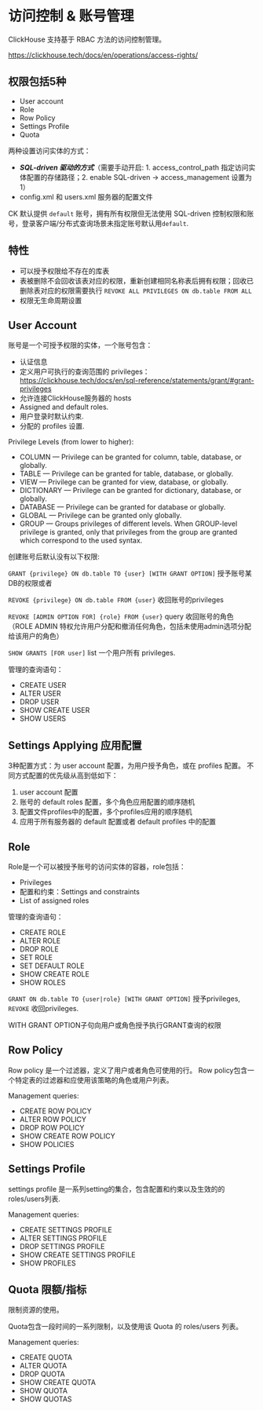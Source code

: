 # 访问控制 & 账号管理
ClickHouse 支持基于 RBAC 方法的访问控制管理。

https://clickhouse.tech/docs/en/operations/access-rights/

## 权限包括5种
- User account
- Role
- Row Policy
- Settings Profile
- Quota

两种设置访问实体的方式：
- <em><b>SQL-driven 驱动的方式</b></em>（需要手动开启: 1. access_control_path 指定访问实体配置的存储路径；2. enable SQL-driven -> access_management 设置为 1）
- config.xml 和 users.xml 服务器的配置文件

CK 默认提供 `default` 账号，拥有所有权限但无法使用 SQL-driven 控制权限和账号，登录客户端/分布式查询场景未指定账号默认用`default`.

## 特性
- 可以授予权限给不存在的库表
- 表被删除不会回收该表对应的权限，重新创建相同名称表后拥有权限；回收已删除表对应的权限需要执行 `REVOKE ALL PRIVILEGES ON db.table FROM ALL` 
- 权限无生命周期设置


## User Account
账号是一个可授予权限的实体，一个账号包含：
- 认证信息
- 定义用户可执行的查询范围的 privileges： https://clickhouse.tech/docs/en/sql-reference/statements/grant/#grant-privileges
- 允许连接ClickHouse服务器的 hosts
- Assigned and default roles.
- 用户登录时默认约束.
- 分配的 profiles 设置.

Privilege Levels (from lower to higher):

- COLUMN — Privilege can be granted for column, table, database, or globally.
- TABLE — Privilege can be granted for table, database, or globally.
- VIEW — Privilege can be granted for view, database, or globally.
- DICTIONARY — Privilege can be granted for dictionary, database, or globally.
- DATABASE — Privilege can be granted for database or globally.
- GLOBAL — Privilege can be granted only globally.
- GROUP — Groups privileges of different levels. When GROUP-level privilege is granted, only that privileges from the group are granted which correspond to the used syntax.


创建账号后默认没有以下权限:

`GRANT {privilege} ON db.table TO {user} [WITH GRANT OPTION]` 授予账号某DB的权限或者

`REVOKE {privilege} ON db.table FROM {user}` 收回账号的privileges

`REVOKE [ADMIN OPTION FOR] {role} FROM {user}` query 收回账号的角色（ROLE ADMIN 特权允许用户分配和撤消任何角色，包括未使用admin选项分配给该用户的角色）

`SHOW GRANTS [FOR user]` list 一个用户所有 privileges.


管理的查询语句：
- CREATE USER
- ALTER USER
- DROP USER
- SHOW CREATE USER
- SHOW USERS


## Settings Applying 应用配置
3种配置方式：为 user account 配置，为用户授予角色，或在 profiles 配置。
不同方式配置的优先级从高到低如下：
1. user account 配置
2. 账号的 default roles 配置，多个角色应用配置的顺序随机
3. 配置文件profiles中的配置，多个profiles应用的顺序随机
4. 应用于所有服务器的 default 配置或者 default profiles 中的配置

## Role
Role是一个可以被授予账号的访问实体的容器，role包括：
- Privileges
- 配置和约束：Settings and constraints
- List of assigned roles

管理的查询语句：
- CREATE ROLE
- ALTER ROLE
- DROP ROLE
- SET ROLE
- SET DEFAULT ROLE
- SHOW CREATE ROLE
- SHOW ROLES

`GRANT ON db.table TO {user|role} [WITH GRANT OPTION]` 授予privileges, `REVOKE` 收回privileges.

WITH GRANT OPTION子句向用户或角色授予执行GRANT查询的权限

## Row Policy
Row policy 是一个过滤器，定义了用户或者角色可使用的行。 Row policy包含一个特定表的过滤器和应使用该策略的角色或用户列表。

Management queries:
- CREATE ROW POLICY
- ALTER ROW POLICY
- DROP ROW POLICY
- SHOW CREATE ROW POLICY
- SHOW POLICIES

## Settings Profile
settings profile 是一系列setting的集合，包含配置和约束以及生效的的roles/users列表.

Management queries:
- CREATE SETTINGS PROFILE
- ALTER SETTINGS PROFILE
- DROP SETTINGS PROFILE
- SHOW CREATE SETTINGS PROFILE
- SHOW PROFILES

## Quota 限额/指标
限制资源的使用。

Quota包含一段时间的一系列限制，以及使用该 Quota 的 roles/users 列表。

Management queries:
- CREATE QUOTA
- ALTER QUOTA
- DROP QUOTA
- SHOW CREATE QUOTA
- SHOW QUOTA
- SHOW QUOTAS

